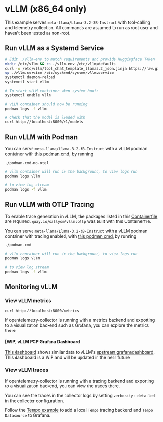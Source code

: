 # vLLM (x86_64 only)

This example serves `meta-llama/Llama-3.2-3B-Instruct` with tool-calling and telemetry collection.
All commands are assumed to run as root user and haven't been tested as non-root.

## Run vLLM as a Systemd Service

```bash
# Edit ./vllm-env to match requirements and provide Huggingface Token
mkdir /etc/vllm && cp ./vllm-env /etc/vllm/defaults
curl -o /etc/vllm/tool_chat_template_llama3.2_json.jinja https://raw.githubusercontent.com/vllm-project/vllm/refs/heads/main/examples/tool_chat_template_llama3.2_json.jinja
cp ./vllm.service /etc/systemd/system/vllm.service
systemctl daemon-reload
systemctl start vllm

# To start vLLM container when system boots
systemctl enable vllm

# vLLM container should now be running
podman logs -f vllm

# Check that the model is loaded with
curl http://localhost:8000/v1/models
```

## Run vLLM with Podman

You can serve `meta-llama/Llama-3.2-3B-Instruct` with a vLLM podman container with [this podman cmd](./no-otel-podman-cmd), by running

```bash
./podman-cmd-no-otel

# vllm container will run in the background, to view logs run
podman logs vllm

# to view log stream
podman logs -f vllm
```

## Run vLLM with OTLP Tracing

To enable trace generation in vLLM, the packages listed in this [Containerfile](./Containerfile) are required. `quay.io/sallyom/vllm:otlp` was built
with this Containerfile.

You can serve `meta-llama/Llama-3.2-3B-Instruct` with a vLLM podman container with tracing enabled, with [this podman cmd](./podman-cmd), by running

```bash
./podman-cmd

# vllm container will run in the background, to view logs run
podman logs vllm

# to view log stream
podman logs -f vllm
```

## Monitoring vLLM

### View vLLM metrics

```bash
curl http://localhost:8000/metrics
```

If opentelemetry-collector is running with a metrics backend and exporting to a visualization backend such as Grafana, you can explore the metrics
there. 

#### [WIP] vLLM PCP Grafana Dashboard

[This dashboard](./vllm-pcp-grafana-dashboard.json) shows similar data to vLLM's
[upstream grafanadashboard](https://github.com/vllm-project/vllm/blob/main/examples/online_serving/prometheus_grafana/grafana.json).
This dashboard is a WIP and will be updated in the near future.

### View vLLM traces

If opentelemetry-collector is running with a tracing backend and exporting to a visualization backend, you can view the traces there.

You can see the traces in the collector logs by setting `verbosity: detailed` in the collector configuration.

Follow the [Tempo example](../tempo-service/README.md) to add a local `Tempo` tracing backend and `Tempo Datasource` to Grafana.
